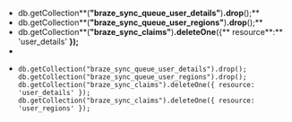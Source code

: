 - db.getCollection**(**"braze_sync_queue_user_details"**)**.drop**();**
- db.getCollection**(**"braze_sync_queue_user_regions"**)**.drop**();**
- db.getCollection**(**"braze_sync_claims"**)**.deleteOne**({** resource**:** 'user_details' **});**
-
- ```
  db.getCollection("braze_sync_queue_user_details").drop();
  db.getCollection("braze_sync_queue_user_regions").drop();
  db.getCollection("braze_sync_claims").deleteOne({ resource: 'user_details' });
  db.getCollection("braze_sync_claims").deleteOne({ resource: 'user_regions' });
  ```